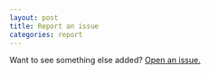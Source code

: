 ```yaml
---
layout: post
title: Report an issue
categories: report
---
```


Want to see something else added? <a href="https://github.com/setvisible/DownZemAll/issues/new">Open an issue.</a>
